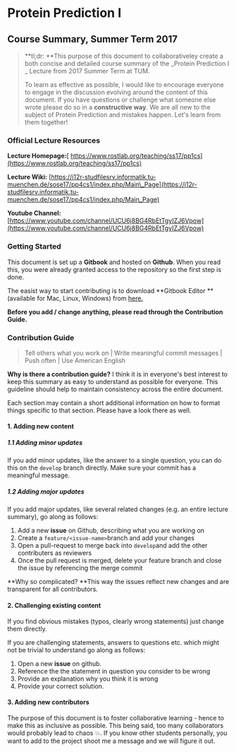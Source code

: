 # Protein Prediction I

## Course Summary, Summer Term 2017

> **tl;dr: **This purpose of this document to collaborativeley create a both concise and detailed course summary of the _Protein Prediction I _ Lecture from 2017 Summer Term at TUM.
>
> To learn as effective as possible, I would like to encourage everyone to engage in the discussion evolving around the content of this document. If you have questions or challenge what someone else wrote please do so in a **constructive way**. We are all new to the subject of Protein Prediction and mistakes happen. Let's learn from them together!

### Official Lecture Resources

**Lecture Homepage:**[ https://www.rostlab.org/teaching/ss17/pp1cs](https://www.rostlab.org/teaching/ss17/pp1cs)

**Lecture Wiki:** [https://i12r-studfilesrv.informatik.tu-muenchen.de/sose17/pp4cs1/index.php/Main\_Page](https://i12r-studfilesrv.informatik.tu-muenchen.de/sose17/pp4cs1/index.php/Main_Page)

**Youtube Channel:** [https://www.youtube.com/channel/UCU6j8BG4RbEtTgyIZJ6Vpow](https://www.youtube.com/channel/UCU6j8BG4RbEtTgyIZJ6Vpow)

### Getting Started

This document is set up a **Gitbook** and hosted on **Github**. When you read this, you were already granted access to the repository so the first step is done.

The easist way to start contributing is to download **Gitbook Editor **\(available for Mac, Linux, Windows\) from [here.](https://www.gitbook.com/editor)

**Before you add / change anything, please read through the Contribution Guide.**

### Contribution Guide

> Tell others what you work on \| Write meaningful commit messages \| Push often \| Use American English

**Why is there a contribution guide?** I think it is in everyone's best interest to keep this summary as easy to understand as possible for everyone. This guideline should help to maintain consistency across the entire document.

Each section may contain a short additional information on how to format things specific to that section. Please have a look there as well.

#### 1. Adding new content

##### 1.1 Adding minor updates

If you add minor updates, like the answer to a single question, you can do this on the `develop` branch directly. Make sure your commit has a meaningful message.

##### 1.2 Adding major updates

If you add major updates, like several related changes \(e.g. an entire lecture summary\), go along as follows:

1. Add a new **issue** on Github, describing what you are working on
2. Create a `feature/<issue-name>`branch and add your changes
3. Open a pull-request to merge back into `develop`and add the other contributers as reviewers
4. Once the pull request is merged, delete your feature branch and close the issue by referencing the merge commit

**Why so complicated? **This way the issues reflect new changes and are transparent for all contributors.

#### 2. Challenging existing content

If you find obvious mistakes \(typos, clearly wrong statements\) just change them directly.

If you are challenging statements, answers to questions etc. which might not be trivial to understand go along as follows:

1. Open a new **issue** on github.
2. Reference the the statement in question you consider to be wrong
3. Provide an explanation why you think it is wrong
4. Provide your correct solution.

#### 3. Adding new contributors

The purpose of this document is to foster collaborative learning - hence to make this as inclusive as possible. This being said, too many collaborators would probably lead to chaos 💥. If you know other students personally, you want to add to the project shoot me a message and we will figure it out.

### 



